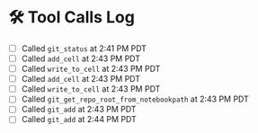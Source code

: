 # 🛠 Tool Calls Log

- [ ] Called `git_status` at 2:41 PM PDT
- [ ] Called `add_cell` at 2:43 PM PDT
- [ ] Called `write_to_cell` at 2:43 PM PDT
- [ ] Called `add_cell` at 2:43 PM PDT
- [ ] Called `write_to_cell` at 2:43 PM PDT
- [ ] Called `git_get_repo_root_from_notebookpath` at 2:43 PM PDT
- [ ] Called `git_add` at 2:43 PM PDT
- [ ] Called `git_add` at 2:44 PM PDT
